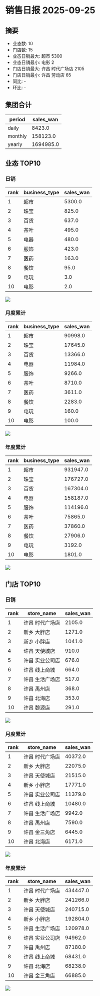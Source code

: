 # 销售日报 2025-09-25

## 摘要

- 业态数: 10
- 门店数: 15
- 业态日销最大: 超市 5300
- 业态日销最小: 电影 2
- 门店日销最大: 许昌 时代广场店 2105
- 门店日销最小: 许昌 劳动店 65
- 同比: -
- 环比: -

## 集团合计

| period | sales_wan |
| --- | --- |
| daily | 8423.0 |
| monthly | 158123.0 |
| yearly | 1694985.0 |

## 业态 TOP10

### 日销

| rank | business_type | sales_wan |
| --- | --- | --- |
| 1 | 超市 | 5300.0 |
| 2 | 珠宝 | 825.0 |
| 3 | 百货 | 637.0 |
| 4 | 茶叶 | 495.0 |
| 5 | 电器 | 480.0 |
| 6 | 服饰 | 423.0 |
| 7 | 医药 | 163.0 |
| 8 | 餐饮 | 95.0 |
| 9 | 电玩 | 3.0 |
| 10 | 电影 | 2.0 |

![](./bu_daily_top10.svg)

### 月度累计

| rank | business_type | sales_wan |
| --- | --- | --- |
| 1 | 超市 | 90998.0 |
| 2 | 珠宝 | 17645.0 |
| 3 | 百货 | 13366.0 |
| 4 | 电器 | 11984.0 |
| 5 | 服饰 | 9266.0 |
| 6 | 茶叶 | 8710.0 |
| 7 | 医药 | 3611.0 |
| 8 | 餐饮 | 2283.0 |
| 9 | 电玩 | 160.0 |
| 10 | 电影 | 100.0 |

![](./bu_monthly_top10.svg)

### 年度累计

| rank | business_type | sales_wan |
| --- | --- | --- |
| 1 | 超市 | 931947.0 |
| 2 | 珠宝 | 176727.0 |
| 3 | 百货 | 167304.0 |
| 4 | 电器 | 158187.0 |
| 5 | 服饰 | 114196.0 |
| 6 | 茶叶 | 75865.0 |
| 7 | 医药 | 37860.0 |
| 8 | 餐饮 | 27906.0 |
| 9 | 电玩 | 3192.0 |
| 10 | 电影 | 1801.0 |

![](./bu_yearly_top10.svg)

## 门店 TOP10

### 日销

| rank | store_name | sales_wan |
| --- | --- | --- |
| 1 | 许昌 时代广场店 | 2105.0 |
| 2 | 新乡 大胖店 | 1271.0 |
| 3 | 新乡 小胖店 | 1041.0 |
| 4 | 许昌 天使城店 | 910.0 |
| 5 | 许昌 实业公司店 | 676.0 |
| 6 | 许昌 线上商城 | 664.0 |
| 7 | 许昌 生活广场店 | 517.0 |
| 8 | 许昌 禹州店 | 368.0 |
| 9 | 许昌 北海店 | 353.0 |
| 10 | 许昌 魏源店 | 291.0 |

![](./store_daily_top10.svg)

### 月度累计

| rank | store_name | sales_wan |
| --- | --- | --- |
| 1 | 许昌 时代广场店 | 40372.0 |
| 2 | 新乡 大胖店 | 22075.0 |
| 3 | 许昌 天使城店 | 21515.0 |
| 4 | 新乡 小胖店 | 17771.0 |
| 5 | 许昌 实业公司店 | 11379.0 |
| 6 | 许昌 线上商城 | 10480.0 |
| 7 | 许昌 生活广场店 | 9942.0 |
| 8 | 许昌 禹州店 | 7590.0 |
| 9 | 许昌 金三角店 | 6445.0 |
| 10 | 许昌 北海店 | 6171.0 |

![](./store_monthly_top10.svg)

### 年度累计

| rank | store_name | sales_wan |
| --- | --- | --- |
| 1 | 许昌 时代广场店 | 434447.0 |
| 2 | 新乡 大胖店 | 241266.0 |
| 3 | 许昌 天使城店 | 240715.0 |
| 4 | 新乡 小胖店 | 192804.0 |
| 5 | 许昌 生活广场店 | 120978.0 |
| 6 | 许昌 实业公司店 | 94962.0 |
| 7 | 许昌 禹州店 | 87180.0 |
| 8 | 许昌 线上商城 | 68431.0 |
| 9 | 许昌 北海店 | 68238.0 |
| 10 | 许昌 金三角店 | 66885.0 |

![](./store_yearly_top10.svg)
